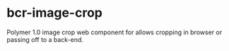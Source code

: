 # bcr-image-crop

Polymer 1.0 image crop web component for allows cropping in browser or passing off to a back-end.